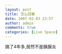 ```yaml
---
layout: post
title: 怎么回事
date: 2007-02-03 23:57
author: admin
comments: true
categories: [Live Space]
---
```

<div>搞了4年多,居然不是胰腺炎</div>
